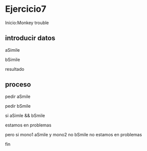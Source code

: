 # Ejercicio7

Inicio:Monkey trouble

## introducir datos

<P>aSimile</P>
<P>bSimile</P>
<P>resultado</P>

## proceso

<P>pedir aSmile</P>
<P>pedir bSmile</P>
<P>si aSimle && bSmile</P>
<P>estamos en problemas</P>
<P>pero si mono1 aSmile y mono2 no bSmile no estamos en problemas</P>
fin